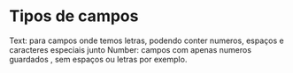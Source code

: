 # Tipos de campos

Text: para campos onde temos letras, podendo conter numeros, espaços e caracteres especiais junto
Number: campos com apenas numeros guardados , sem espaços ou letras por exemplo.
